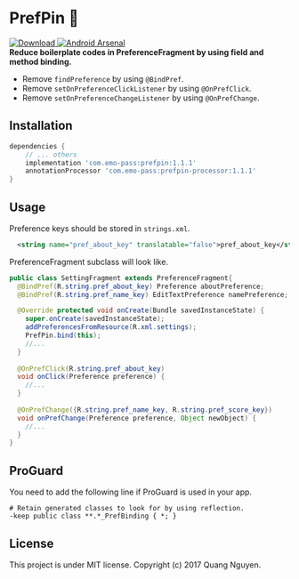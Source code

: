 # PrefPin :round_pushpin:
[ ![Download](https://api.bintray.com/packages/quangnguyen/maven/com.emo-pass%3Aprefpin/images/download.svg) ](https://bintray.com/quangnguyen/maven/com.emo-pass%3Aprefpin/_latestVersion)
[![Android Arsenal](https://img.shields.io/badge/Android%20Arsenal-PrefPin-brightgreen.svg?style=flat)](https://android-arsenal.com/details/1/6419)  
**Reduce boilerplate codes in PreferenceFragment by using field and method binding.**
* Remove `findPreference` by using `@BindPref`.
* Remove `setOnPreferenceClickListener` by using `@OnPrefClick`.
* Remove `setOnPreferenceChangeListener` by using `@OnPrefChange`.

## Installation
```gradle
dependencies {
    // ... others
    implementation 'com.emo-pass:prefpin:1.1.1'
    annotationProcessor 'com.emo-pass:prefpin-processor:1.1.1'
}
```

## Usage
Preference keys should be stored in `strings.xml`.
```xml
  <string name="pref_about_key" translatable="false">pref_about_key</string>
```

PreferenceFragment subclass will look like.
```java
public class SettingFragment extends PreferenceFragment{
  @BindPref(R.string.pref_about_key) Preference aboutPreference;
  @BindPref(R.string.pref_name_key) EditTextPreference namePreference;

  @Override protected void onCreate(Bundle savedInstanceState) {
    super.onCreate(savedInstanceState);
    addPreferencesFromResource(R.xml.settings);
    PrefPin.bind(this);
    //...
  }
  
  @OnPrefClick(R.string.pref_about_key)
  void onClick(Preference preference) {
    //...
  }
  
  @OnPrefChange({R.string.pref_name_key, R.string.pref_score_key})
  void onPrefChange(Preference preference, Object newObject) {
    //...
  } 
}
```

## ProGuard
You need to add the following line if ProGuard is used in your app.
```
# Retain generated classes to look for by using reflection.
-keep public class **.*_PrefBinding { *; }
```

## License
This project is under MIT license. Copyright (c) 2017 Quang Nguyen.
